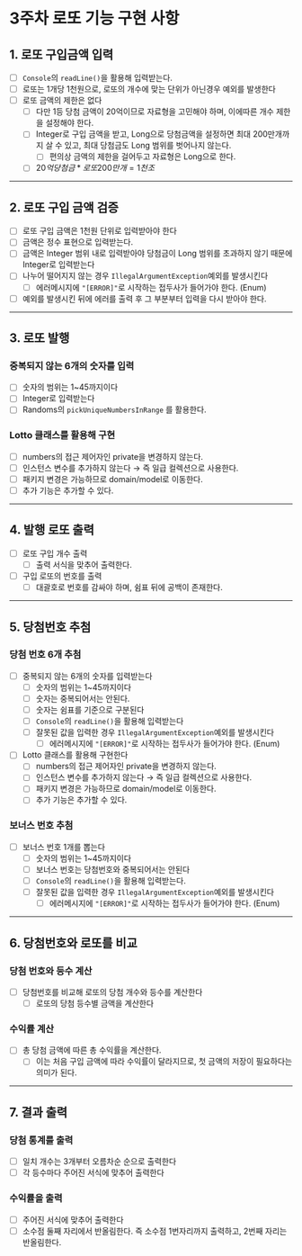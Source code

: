
# 3주차 로또 기능 구현 사항
## 1. 로또 구입금액 입력
- [ ] `Console`의 `readLine()`을 활용해 입력받는다.
- [ ] 로또는 1개당 1천원으로, 로또의 개수에 맞는 단위가 아닌경우 예외를 발생한다
- [ ] 로또 금액의 제한은 없다
    - [ ] 다만 1등 당첨 금액이 20억이므로 자료형을 고민해야 하며, 이에따른 개수 제한을 설정해야 한다.
    - [ ] Integer로 구입 금액을 받고, Long으로 당첨금액을 설정하면 최대 200만개까지 살 수 있고, 최대 당첨금도 Long 범위를 벗어나지 않는다.
        - [ ] 편의상 금액의 제한을 걸어두고 자료형은 Long으로 한다.
    - [ ] $20억 당첨금 * 로또 200만개 = 1천조$

---
## 2. 로또 구입 금액 검증
- [ ] 로또 구입 금액은 1천원 단위로 입력받아야 한다
- [ ] 금액은 정수 표현으로 입력받는다.
- [ ] 금액은 Integer 범위 내로 입력받아야 당첨금이 Long 범위를 초과하지 않기 때문에 Integer로 입력받는다
- [ ] 나누어 떨어지지 않는 경우 `IllegalArgumentException`예외를 발생시킨다
    - [ ] 에러메시지에 `"[ERROR]"`로 시작하는 접두사가 들어가야 한다. (Enum)
- [ ] 예외를 발생시킨 뒤에 에러를 출력 후 그 부분부터 입력을 다시 받아야 한다.

---
## 3. 로또 발행
### 중복되지 않는 6개의 숫자를 입력
- [ ] 숫자의 범위는 1~45까지이다
- [ ] Integer로 입력받는다
- [ ] Randoms의 `pickUniqueNumbersInRange` 를 활용한다.
### Lotto 클래스를 활용해 구현
- [ ] numbers의 접근 제어자인 private을 변경하지 않는다.
- [ ] 인스턴스 변수를 추가하지 않는다 → 즉 일급 컬렉션으로 사용한다.
- [ ] 패키지 변경은 가능하므로 domain/model로 이동한다.
- [ ] 추가  기능은 추가할 수 있다.

---
## 4. 발행 로또 출력
- [ ] 로또 구입 개수 출력
    - [ ] 출력 서식을 맞추어 출력한다.
- [ ] 구입 로또의 번호를 출력
    - [ ] 대괄호로 번호를 감싸야 하며, 쉼표 뒤에 공백이 존재한다.

---
## 5. 당첨번호 추첨
### 당첨 번호 6개 추첨
- [ ] 중복되지 않는 6개의 숫자를 입력받는다
    - [ ] 숫자의 범위는 1~45까지이다
    - [ ] 숫자는 중복되어서는 안된다.
    - [ ] 숫자는 쉼표를 기준으로 구분된다
    - [ ] `Console`의 `readLine()`을 활용해 입력받는다
    - [ ] 잘못된 값을 입력한 경우 `IllegalArgumentException`예외를 발생시킨다
        - [ ] 에러메시지에 `"[ERROR]"`로 시작하는 접두사가 들어가야 한다. (Enum)
- [ ] Lotto 클래스를 활용해 구현한다
    - [ ] numbers의 접근 제어자인 private을 변경하지 않는다.
    - [ ] 인스턴스 변수를 추가하지 않는다 → 즉 일급 컬렉션으로 사용한다.
    - [ ] 패키지 변경은 가능하므로 domain/model로 이동한다.
    - [ ] 추가 기능은 추가할 수 있다.
### 보너스 번호 추첨
- [ ] 보너스 번호 1개를 뽑는다
    - [ ] 숫자의 범위는 1~45까지이다
    - [ ] 보너스 번호는 당첨번호와 중복되어서는 안된다
    - [ ] `Console`의 `readLine()`을 활용해 입력받는다.
    - [ ] 잘못된 값을 입력한 경우 `IllegalArgumentException`예외를 발생시킨다
        - [ ] 에러메시지에 `"[ERROR]"`로 시작하는 접두사가 들어가야 한다. (Enum)

---
## 6. 당첨번호와 로또를 비교
### 당첨 번호와 등수 계산
- [ ] 당첨번호를 비교해 로또의 당첨 개수와 등수를 계산한다
    - [ ] 로또의 당첨 등수별 금액을 계산한다
### 수익률 계산
- [ ] 총 당첨 금액에 따른 총 수익률을 계산한다.
    - [ ] 이는 처음 구입 금액에 따라 수익률이 달라지므로, 첫 금액의 저장이 필요하다는 의미가 된다.

---
## 7. 결과 출력
### 당첨 통계를 출력
- [ ] 일치 개수는 3개부터 오름차순 순으로 출력한다
- [ ] 각 등수마다 주어진 서식에 맞추어 출력한다
### 수익률을 출력
- [ ] 주어진 서식에 맞추어 출력한다
- [ ] 소수점 둘째 자리에서 반올림한다. 즉 소수점 1번자리까지 출력하고, 2번째 자리는 반올림한다.
